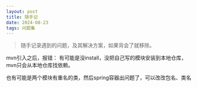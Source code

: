 ```yaml
---
layout: post
title: 随手记
date: 2024-08-23
tags: 问题集  
---
```

> 随手记录遇到的问题，及其解决方案，如果背会了就移除。

mvn引入之后，报错：
有可能是没install，没把自己写的模块安装到本地仓库，mvn只会从本地仓库找依赖。

也有可能是两个模块有重名的类，然后spring容器出问题了，可以改改包名、类名